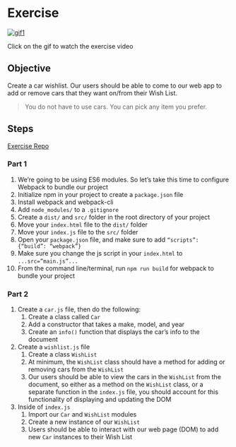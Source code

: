 # Exercise

[![gif1](/assets/images/lectures/javascript/ES6-Exercise-high.gif)](https://vimeo.com/516389048)

Click on the gif to watch the exercise video

## Objective

Create a car wishlist. Our users should be able to come to our web app to add or remove cars that they want on/from their Wish List.

> You do not have to use cars. You can pick any item you prefer.

## Steps

[Exercise Repo](https://github.com/Bryantellius/es6_modules)

### Part 1

1. We’re going to be using ES6 modules. So let’s take this time to configure Webpack to bundle our project
2. Initialize npm in your project to create a `package.json` file
3. Install webpack and webpack-cli
4. Add `node_modules/` to a `.gitignore`
5. Create a `dist/` and `src/` folder in the root directory of your project
6. Move your `index.html` file to the `dist/` folder
7. Move your `index.js` file to the `src/` folder
8. Open your `package.json` file, and make sure to add `“scripts”: {“build”: “webpack”}`
9. Make sure you change the js script in your `index.html` to `...src=”main.js”...`
10. From the command line/terminal, run `npm run build` for webpack to bundle your project

### Part 2

1. Create a `car.js` file, then do the following:
   1. Create a class called `Car`
   2. Add a constructor that takes a make, model, and year
   3. Create an `info()` function that displays the car’s info to the document
2. Create a `wishlist.js` file
   1. Create a class `WishList`
   2. At minimum, the `WishList` class should have a method for adding or removing cars from the `WishList`
   3. Our users should be able to view the cars in the `WishList` from the document, so either as a method on the `WishList` class, or a separate function in the `index.js` file, you should account for this functionality of displaying and updating the DOM
3. Inside of `index.js`
   1. Import our `Car` and `WishList` modules
   2. Create a new instance of our `WishList`
   3. Users should be able to interact with our web page (DOM) to add new `Car` instances to their Wish List

<br>
